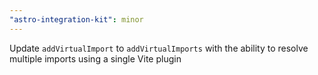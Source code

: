 ```yaml
---
"astro-integration-kit": minor
---
```


Update `addVirtualImport` to `addVirtualImports` with the ability to resolve multiple imports using a single Vite plugin
